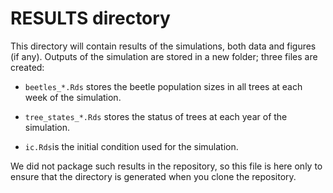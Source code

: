 # RESULTS directory

This directory will contain results of the simulations, both data and figures (if any).
Outputs of the simulation are stored in a new folder; three files are created:

- `beetles_*.Rds` stores the beetle population sizes in all trees at each week of the simulation.

- `tree_states_*.Rds` stores the status of trees at each year of the simulation.

- `ic.Rds`is the initial condition used for the simulation.


We did not package such results in the repository, so this file is here only to ensure that the directory is generated when you clone the repository.

